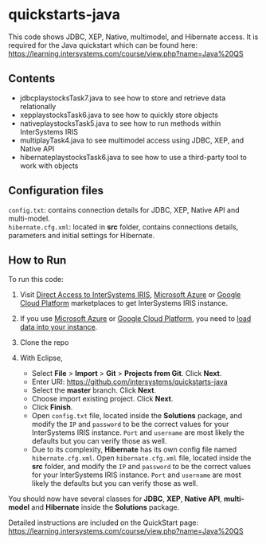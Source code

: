 # quickstarts-java
This code shows JDBC, XEP, Native, multimodel, and Hibernate access. It is required for the Java quickstart which can be found here: https://learning.intersystems.com/course/view.php?name=Java%20QS 

## Contents
* jdbcplaystocksTask7.java to see how to store and retrieve data relationally
* xepplaystocksTask6.java to see how to quickly store objects
* nativeplaystocksTask5.java to see how to run methods within InterSystems IRIS
* multiplayTask4.java to see multimodel access using JDBC, XEP, and Native API
* hibernateplaystocksTask6.java to see how to use a third-party tool to work with objects

## Configuration files
`config.txt`: contains connection details for JDBC, XEP, Native API and multi-model.  
`hibernate.cfg.xml`: located in **src** folder, contains connections details, parameters and initial settings for Hibernate.

## How to Run
To run this code:

1. Visit [Direct Access to InterSystems IRIS](https://learning.intersystems.com/course/view.php?name=Java%20Build), 
[Microsoft Azure](https://azuremarketplace.microsoft.com/en-us/marketplace/apps/intersystems.intersystems-iris-single-node) or 
[Google Cloud Platform](https://console.cloud.google.com/marketplace/details/intersystems-launcher/intersystems-iris-community) 
marketplaces to get InterSystems IRIS instance.
2. If you use [Microsoft Azure](https://azuremarketplace.microsoft.com/en-us/marketplace/apps/intersystems.intersystems-iris-single-node) or 
[Google Cloud Platform](https://console.cloud.google.com/marketplace/details/intersystems-launcher/intersystems-iris-community), 
you need to [load data into your instance](https://github.com/intersystems/Samples-Stock-Data). 
3. Clone the repo
4. With Eclipse,
 
	* Select **File** > **Import** > **Git** > **Projects from Git**. Click **Next**.
	* Enter URI: https://github.com/intersystems/quickstarts-java
	* Select the **master** branch. Click **Next**.
	* Choose import existing project. Click **Next**.
	* Click **Finish**.
	* Open `config.txt` file, located inside the **Solutions** package, and modify the `IP` and `password` to be the correct values for your InterSystems IRIS instance. 
`Port` and `username` are most likely the defaults but you can verify those as well.
	* Due to its complexity, **Hibernate** has its own config file named `hibernate.cfg.xml`. Open `hibernate.cfg.xml` file, located inside the **src** folder, and modify the `IP` and `password` to be the correct values for your InterSystems IRIS instance. `Port` and `username` are most likely the defaults but you can verify those as well.

You should now have several classes for **JDBC**, **XEP**, **Native API**, **multi-model** and **Hibernate** inside the **Solutions** package. 

Detailed instructions are included on the QuickStart page: https://learning.intersystems.com/course/view.php?name=Java%20QS 

